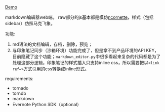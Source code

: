 [Demo](http://59.110.139.171:9876/)

markdown编辑器web端。 raw部分的js基本都是模仿[ncornette](https://github.com/ncornette/Python-Markdown-Editor.git )，样式（包括sidebar）仿照马克飞象。

功能:
1. md语法的文档编辑，存档，删除，预览；
2. 与印象笔记同步（沙箱环境）功能完成了，但是拿不到产品环境的API KEY，目前隐藏了这个功能；`markdown_editor.py`中很多看起来复杂的代码都是为了处理这部分逻辑，印象笔记的样式插入只支持inline css，所以需要把以`<link ref=>`方式引用的css转换成inline形式。

requirements:
- tornado
- torndb
- markdown
- Evernote Python SDK（optional）
